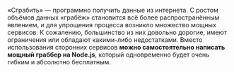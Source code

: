 «Сграбить» — программно получить данные из интернета. С ростом объёмов данных
«грабёж» становится всё более распространённым явлением, и для упрощения 
процесса возникло множество мощных сервисов. К сожалению, большинство из них
довольно дорогие, имеют ограничения или обладают какими-либо недостатками.
Вместо использования сторонних сервисов **можно самостоятельно написать 
мощный граббер на Node.js**, который одновременно будет очень гибким и абсолютно бесплатным.
